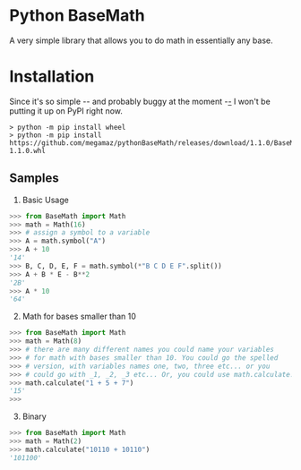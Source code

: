 # Python BaseMath
A very simple library that allows you to do math in essentially any base.

# Installation
Since it's so simple -- and probably buggy at the moment -[-](https://www.youtube.com/watch?v=dQw4w9WgXcQ) I won't be putting it up on PyPI right now.
```
> python -m pip install wheel
> python -m pip install https://github.com/megamaz/pythonBaseMath/releases/download/1.1.0/BaseMath-1.1.0.whl
```

## Samples
1. Basic Usage
```py
>>> from BaseMath import Math
>>> math = Math(16)
>>> # assign a symbol to a variable
>>> A = math.symbol("A")
>>> A + 10
'14'
>>> B, C, D, E, F = math.symbol(*"B C D E F".split())
>>> A + B * E - B**2 
'2B'
>>> A * 10
'64'
```
2. Math for bases smaller than 10
```py
>>> from BaseMath import Math
>>> math = Math(8)
>>> # there are many different names you could name your variables
>>> # for math with bases smaller than 10. You could go the spelled
>>> # version, with variables names one, two, three etc... or you
>>> # could go with _1, _2, _3 etc... Or, you could use math.calculate.
>>> math.calculate("1 + 5 + 7")
'15'
>>>
```
3. Binary
```py
>>> from BaseMath import Math
>>> math = Math(2)
>>> math.calculate("10110 + 10110")
'101100'
```